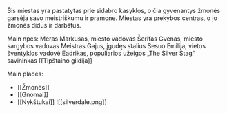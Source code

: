 Šis miestas yra pastatytas prie sidabro kasyklos, o čia gyvenantys žmonės garsėja savo meistriškumu ir pramone. Miestas yra prekybos centras, o jo žmonės didūs ir darbštūs.

Main npcs:
Meras Markusas, miesto vadovas
Šerifas Gvenas, miesto sargybos vadovas
Meistras Gajus, įgudęs stalius
Sesuo Emilija, vietos šventyklos vadovė
Eadrikas, populiarios užeigos „The Silver Stag“ savininkas [[Tipštaino gildija]]

Main places:





-   [[Žmonės]]
-   [[Gnomai]]
-   [[Nykštukai]]
![[silverdale.png]]